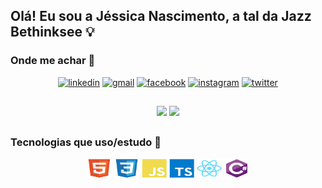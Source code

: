 ## Olá! Eu sou a Jéssica Nascimento, a tal da Jazz Bethinksee 💡

### Onde me achar 🔎 
<div align="center">

[![linkedin](https://img.shields.io/badge/LinkedIn-0077B5?style=for-the-badge&logo=linkedin&logoColor=white)](https://www.linkedin.com/in/jessicahnascimento/)
[![gmail](https://img.shields.io/badge/Gmail-D14836?style=for-the-badge&logo=gmail&logoColor=white)](iamjessicanascimento@gmail.com)
[![facebook](https://img.shields.io/badge/Facebook-1877F2?style=for-the-badge&logo=facebook&logoColor=white)](https://www.linkedin.com/in/jessicahnascimento/)
[![instagram](https://img.shields.io/badge/Instagram-E4405F?style=for-the-badge&logo=instagram&logoColor=white)](https://www.instagram.com/bethinksee/)
[![twitter](https://img.shields.io/badge/Twitter-1DA1F2?style=for-the-badge&logo=twitter&logoColor=white)](https://twitter.com/BeThinkSee)
</div>

##

<div align="center"> 
<img src="https://github-readme-stats.vercel.app/api?username=JazzBethinksee&show_icons=true&theme=dracula&include_all_commits=true&count_private=true"/>
<img height="115em" src="https://github-readme-stats.vercel.app/api/top-langs/?username=JazzBethinksee&layout=compact&langs_count=7&theme=dracula"/>
</div>

##

### Tecnologias que uso/estudo 🔎 
<div align="center">
 
<img align="center" alt="HTML5" height="30" width="40" src="https://raw.githubusercontent.com/devicons/devicon/master/icons/html5/html5-original.svg">
<img align="center" alt="CSS" height="30" width="40" src="https://raw.githubusercontent.com/devicons/devicon/master/icons/css3/css3-original.svg">
<img align="center" alt="Js" height="30" width="40" src="https://raw.githubusercontent.com/devicons/devicon/master/icons/javascript/javascript-plain.svg">
<img align="center" alt="Ts" height="30" width="40" src="https://raw.githubusercontent.com/devicons/devicon/master/icons/typescript/typescript-plain.svg">
<img align="center" alt="React" height="30" width="40" src="https://raw.githubusercontent.com/devicons/devicon/master/icons/react/react-original.svg">
<img align="center" alt="Csharp" height="30" width="40" src="https://raw.githubusercontent.com/devicons/devicon/master/icons/csharp/csharp-original.svg">
</div>
</div>
